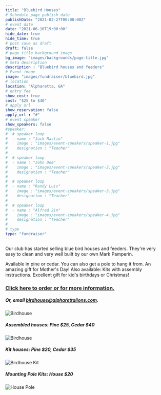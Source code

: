 ```yaml
---
title: "Bluebird Houses"
# Schedule page publish date
publishDate: "2021-02-27T00:00:00Z"
# event date
date: "2021-06-10T19:00:00"
hide_date: true
hide_time: true
# post save as draft
draft: false
# page title background image
bg_image: "images/backgrounds/page-title.jpg"
# meta description
description : "Bluebird houses and feeders"
# Event image
image: "images/fundraiser/bluebird.jpg"
# location
location: "Alpharetta, GA"
# entry fee
show_cost: true
cost: "$25 to $40"
# apply url
show_reservation: false
apply_url : "#"
# event speaker
show_speakers: false
#speaker:
#  # speaker loop
#  - name : "Jack Mastio"
#    image : "images/event-speakers/speaker-1.jpg"
#    designation : "Teacher"
#
#  # speaker loop
#  - name : "John Doe"
#    image : "images/event-speakers/speaker-2.jpg"
#    designation : "Teacher"
#
#  # speaker loop
#  - name : "Randy Luis"
#    image : "images/event-speakers/speaker-3.jpg"
#    designation : "Teacher"
#
#  # speaker loop
#  - name : "Alfred Jin"
#    image : "images/event-speakers/speaker-4.jpg"
#    designation : "Teacher"
#
# type
type: "fundraiser"
---
```



Our club has started selling blue bird houses and feeders. They're very easy to clean and very well built by our own Mark Pamperin.


Available in pine or cedar.  You can also get a pole to hang it from.  An amazing gift for Mother's Day! Also available: Kits with assembly instructions.  Excellent gift for kid's birthdays or Christmas!

### [Click here to order or for more information.](https://alpharetta-lions-club.square.site/shop/birdhouse/2)
##### Or, email birdhouse@alpharettalions.com.


![Birdhouse](../../images/fundraiser/birdhouse7.jpg)


##### Assembled houses: Pine $25, Cedar $40
![Birdhouse](../../images/fundraiser/birdhouse1.jpg)

##### Kit houses: Pine $20, Cedar $35
![Birdhouse Kit](../../images/fundraiser/birdhouse2.jpg)

##### Mounting Pole Kits: House $20
![House Pole](../../images/fundraiser/birdhouse5.jpg)


